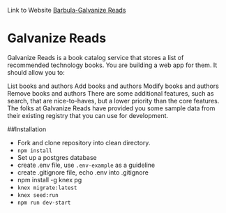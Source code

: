 Link to Website [Barbula-Galvanize Reads](https://quiet-island-59677.herokuapp.com/) 

# Galvanize Reads

Galvanize Reads is a book catalog service that stores a list of recommended technology books. You are building a web app for them. It should allow you to:

List books and authors
Add books and authors
Modify books and authors
Remove books and authors
There are some additional features, such as search, that are nice-to-haves, but a lower priority than the core features. The folks at Galvanize Reads have provided you some sample data from their existing registry that you can use for development.

##Installation

* Fork and clone repository into clean directory.
* `npm install`
* Set up a postgres database
* create .env file, use `.env-example` as a guideline
* create .gitignore file, echo .env into .gitignore
* npm install -g knex pg
* `knex migrate:latest`
* `knex seed:run`
* `npm run dev-start`
